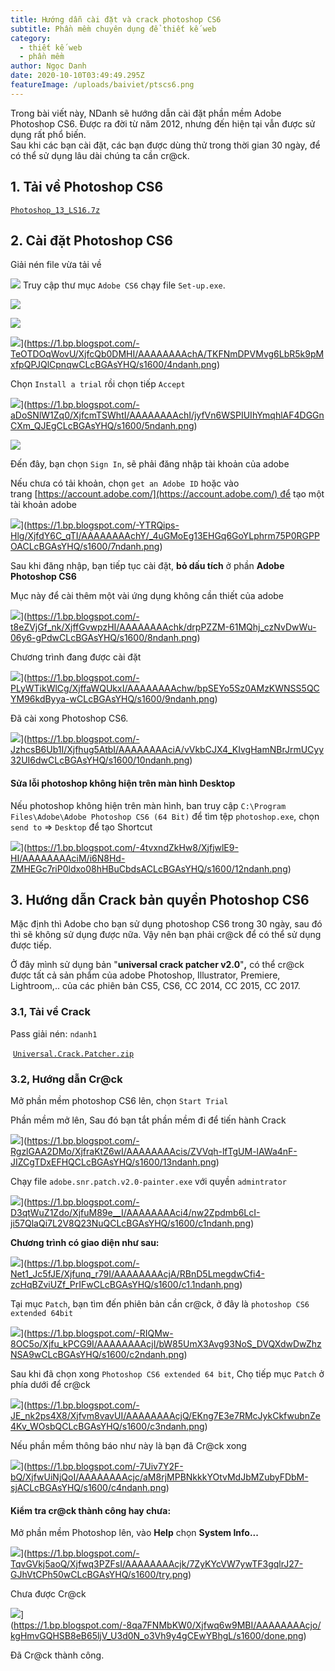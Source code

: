 ```yaml
---
title: Hướng dẫn cài đặt và crack photoshop CS6
subtitle: Phần mềm chuyên dụng để thiết kế web
category:
  - thiết kế web
  - phần mềm
author: Ngọc Danh
date: 2020-10-10T03:49:49.295Z
featureImage: /uploads/baiviet/ptscs6.png
---
```

Trong bài viết này, NDanh sẽ hướng dẫn cài đặt phần mềm Adobe Photoshop CS6. Được ra đời từ năm 2012, nhưng đến hiện tại vẫn được sử dụng rất phổ biến.  
Sau khi các bạn cài đặt, các bạn được dùng thử trong thời gian 30 ngày, để có thể sử dụng lâu dài chúng ta cần cr@ck.  

1\. Tải về Photoshop CS6
------------------------

[`Photoshop_13_LS16.7z`](https://bit.ly/2Y20ZEy)  

2\. Cài đặt Photoshop CS6 
--------------------------

Giải nén file vừa tải về  

![](https://1.bp.blogspot.com/-fylSxP6xD0c/Xjfa-6H3klI/AAAAAAAAcgo/QGkNyqtyLOICt6ixE0ZSZmF-HuC_bru6QCLcBGAsYHQ/s1600/1ndanh.png)
Truy cập thư mục `Adobe CS6` chạy file `Set-up.exe`.

![](https://1.bp.blogspot.com/-ZHZW-moyx0w/XjfbsD0TKAI/AAAAAAAAcgw/xMGw2RXwpVQ4SURPGWkClfE511t2DsGSwCLcBGAsYHQ/s1600/2ndanh.png)

[![](https://1.bp.blogspot.com/-YYD-ww17XYk/Xjfb1O5uhgI/AAAAAAAAcg0/nmRtyUHRaaUz_PvfArhfbbmA4BswLwxYQCLcBGAsYHQ/s1600/3ndanh.png)](https://1.bp.blogspot.com/-YYD-ww17XYk/Xjfb1O5uhgI/AAAAAAAAcg0/nmRtyUHRaaUz_PvfArhfbbmA4BswLwxYQCLcBGAsYHQ/s1600/3ndanh.png)

![](https://1.bp.blogspot.com/-TeOTDOqWovU/XjfcQb0DMHI/AAAAAAAAchA/TKFNmDPVMvg6LbR5k9pMxfpQPJQlCpnqwCLcBGAsYHQ/s1600/4ndanh.png)](https://1.bp.blogspot.com/-TeOTDOqWovU/XjfcQb0DMHI/AAAAAAAAchA/TKFNmDPVMvg6LbR5k9pMxfpQPJQlCpnqwCLcBGAsYHQ/s1600/4ndanh.png)

Chọn `Install a trial` rồi chọn tiếp `Accept`

![](https://1.bp.blogspot.com/-aDoSNlW1Zq0/XjfcmTSWhtI/AAAAAAAAchI/jyfVn6WSPIUIhYmqhlAF4DGGnCXm_QJEgCLcBGAsYHQ/s1600/5ndanh.png)](https://1.bp.blogspot.com/-aDoSNlW1Zq0/XjfcmTSWhtI/AAAAAAAAchI/jyfVn6WSPIUIhYmqhlAF4DGGnCXm_QJEgCLcBGAsYHQ/s1600/5ndanh.png)

  

[![](https://1.bp.blogspot.com/-BG1bvICDg3c/Xjfc6rPwRaI/AAAAAAAAchQ/w2V97MyXl-kR2qlFmIgk5KPGwUNsUkt1QCLcBGAsYHQ/s1600/6ndanh.png)](https://1.bp.blogspot.com/-BG1bvICDg3c/Xjfc6rPwRaI/AAAAAAAAchQ/w2V97MyXl-kR2qlFmIgk5KPGwUNsUkt1QCLcBGAsYHQ/s1600/6ndanh.png)

Đến đây, bạn chọn `Sign In`, sẽ phải đăng nhập tài khoản của adobe

Nếu chưa có tải khoản, chọn `get an Adobe ID` hoặc vào trang [https://account.adobe.com/](https://account.adobe.com/) để tạo một tài khoản adobe

![](https://1.bp.blogspot.com/-YTRQips-Hlg/XjfdY6C_qTI/AAAAAAAAchY/_4uGMoEg13EHGq6GoYLphrm75P0RGPPOACLcBGAsYHQ/s1600/7ndanh.png)](https://1.bp.blogspot.com/-YTRQips-Hlg/XjfdY6C_qTI/AAAAAAAAchY/_4uGMoEg13EHGq6GoYLphrm75P0RGPPOACLcBGAsYHQ/s1600/7ndanh.png)

Sau khi đăng nhập, bạn tiếp tục cài đặt, **bỏ dấu tích** ở phần **Adobe Photoshop CS6**

Mục này để cài thêm một vài ứng dụng không cần thiết của adobe

![](https://1.bp.blogspot.com/-t8eZVjGf_nk/XjffGvwpzHI/AAAAAAAAchk/drpPZZM-61MQhj_czNvDwWu-06y6-gPdwCLcBGAsYHQ/s1600/8ndanh.png)](https://1.bp.blogspot.com/-t8eZVjGf_nk/XjffGvwpzHI/AAAAAAAAchk/drpPZZM-61MQhj_czNvDwWu-06y6-gPdwCLcBGAsYHQ/s1600/8ndanh.png)

Chương trình đang được cài đặt 

  

![](https://1.bp.blogspot.com/-PLyWTikWlCg/XjffaWQUkxI/AAAAAAAAchw/bpSEYo5Sz0AMzKWNSS5QCYM96kdByya-wCLcBGAsYHQ/s1600/9ndanh.png)](https://1.bp.blogspot.com/-PLyWTikWlCg/XjffaWQUkxI/AAAAAAAAchw/bpSEYo5Sz0AMzKWNSS5QCYM96kdByya-wCLcBGAsYHQ/s1600/9ndanh.png)

Đã cài xong Photoshop CS6. 

![](https://1.bp.blogspot.com/-JzhcsB6Ub1I/Xjfhug5AtbI/AAAAAAAAciA/vVkbCJX4_KIvgHamNBrJrmUCyy32UI6dwCLcBGAsYHQ/s1600/10ndanh.png)](https://1.bp.blogspot.com/-JzhcsB6Ub1I/Xjfhug5AtbI/AAAAAAAAciA/vVkbCJX4_KIvgHamNBrJrmUCyy32UI6dwCLcBGAsYHQ/s1600/10ndanh.png)

#### Sửa lỗi photoshop không hiện trên màn hình Desktop

Nếu photoshop không hiện trên màn hình, ban truy cập `C:\Program Files\Adobe\Adobe Photoshop CS6 (64 Bit)` để tìm tệp `photoshop.exe`, chọn `send to` => `Desktop` để tạo Shortcut

![](https://1.bp.blogspot.com/-4tvxndZkHw8/XjfjwlE9-HI/AAAAAAAAciM/i6N8Hd-ZMHEGc7riP0ldxo08hHBuCbdsACLcBGAsYHQ/s1600/12ndanh.png)](https://1.bp.blogspot.com/-4tvxndZkHw8/XjfjwlE9-HI/AAAAAAAAciM/i6N8Hd-ZMHEGc7riP0ldxo08hHBuCbdsACLcBGAsYHQ/s1600/12ndanh.png)

  

3\. Hướng dẫn Crack bản quyền Photoshop CS6
-------------------------------------------

Mặc định thì Adobe cho bạn sử dụng photoshop CS6 trong 30 ngày, sau đó thì sẽ không sử dụng được nữa. Vậy nên bạn phải cr@ck để có thể sử dụng được tiếp.

Ở đây mình sử dụng bản "**universal crack patcher v2.0**"**,** có thể cr@ck được tất cả sản phẩm của adobe Photoshop, Illustrator, Premiere, Lightroom,.. của các phiên bản CS5, CS6, CC 2014, CC 2015, CC 2017.

### 3.1, Tải về Crack

Pass giải nén: `ndanh1`

 [`Universal.Crack.Patcher.zip`](https://www.dropbox.com/s/6ylohn8hydqwyd4/Universal.Crack.Patcher.v2.0%28ndanh1%29.zip?dl=0)

### 3.2, Hướng dẫn Cr@ck 

Mở phần mềm photoshop CS6 lên, chọn `Start Trial`

Phần mềm mở lên, Sau đó bạn tắt phần mềm đi để tiến hành Crack

![](https://1.bp.blogspot.com/-RgzlGAA2DMo/XjfraKtZ6wI/AAAAAAAAcis/ZVVqh-lfTgUM-lAWa4nF-JIZCgTDxEFHQCLcBGAsYHQ/s1600/13ndanh.png)](https://1.bp.blogspot.com/-RgzlGAA2DMo/XjfraKtZ6wI/AAAAAAAAcis/ZVVqh-lfTgUM-lAWa4nF-JIZCgTDxEFHQCLcBGAsYHQ/s1600/13ndanh.png)

Chạy file `adobe.snr.patch.v2.0-painter.exe` với quyền `admintrator`

![](https://1.bp.blogspot.com/-D3qtWuZ1Zdo/XjfuM89e__I/AAAAAAAAci4/nw2Zpdmb6LcI-ji57QlaQi7L2V8Q23NuQCLcBGAsYHQ/s1600/c1ndanh.png)](https://1.bp.blogspot.com/-D3qtWuZ1Zdo/XjfuM89e__I/AAAAAAAAci4/nw2Zpdmb6LcI-ji57QlaQi7L2V8Q23NuQCLcBGAsYHQ/s1600/c1ndanh.png)

**Chương trình có giao diện như sau:**

![](https://1.bp.blogspot.com/-Net1_Jc5fJE/Xjfunq_r79I/AAAAAAAAcjA/RBnD5LmegdwCfi4-zcHqBZviUZf_PrIFwCLcBGAsYHQ/s1600/c1.1ndanh.png)](https://1.bp.blogspot.com/-Net1_Jc5fJE/Xjfunq_r79I/AAAAAAAAcjA/RBnD5LmegdwCfi4-zcHqBZviUZf_PrIFwCLcBGAsYHQ/s1600/c1.1ndanh.png)

Tại mục `Patch`, bạn tìm đến phiên bản cần cr@ck, ở đây là `photoshop CS6 extended 64bit`

![](https://1.bp.blogspot.com/-RIQMw-8OC5o/Xjfu_kPCG9I/AAAAAAAAcjI/bW85UmX3Avg93NoS_DVQXdwDwZhzNSA9wCLcBGAsYHQ/s1600/c2ndanh.png)](https://1.bp.blogspot.com/-RIQMw-8OC5o/Xjfu_kPCG9I/AAAAAAAAcjI/bW85UmX3Avg93NoS_DVQXdwDwZhzNSA9wCLcBGAsYHQ/s1600/c2ndanh.png)

Sau khi đã chọn xong `Photoshop CS6 extended 64 bit`, Chọ tiếp mục `Patch` ở phía dưới để cr@ck

![](https://1.bp.blogspot.com/-JE_nk2ps4X8/Xjfvm8vavUI/AAAAAAAAcjQ/EKng7E3e7RMcJykCkfwubnZe4Kv_WOsbQCLcBGAsYHQ/s1600/c3ndanh.png)](https://1.bp.blogspot.com/-JE_nk2ps4X8/Xjfvm8vavUI/AAAAAAAAcjQ/EKng7E3e7RMcJykCkfwubnZe4Kv_WOsbQCLcBGAsYHQ/s1600/c3ndanh.png)

Nếu phần mềm thông báo như này là bạn đã Cr@ck xong

![](https://1.bp.blogspot.com/-7Uiv7Y2F-bQ/XjfwUiNjQoI/AAAAAAAAcjc/aM8rjMPBNkkkYOtvMdJbMZubyFDbM-sjACLcBGAsYHQ/s1600/c4ndanh.png)](https://1.bp.blogspot.com/-7Uiv7Y2F-bQ/XjfwUiNjQoI/AAAAAAAAcjc/aM8rjMPBNkkkYOtvMdJbMZubyFDbM-sjACLcBGAsYHQ/s1600/c4ndanh.png)

#### Kiểm tra cr@ck thành công hay chưa:

Mở phần mềm Photoshop lên, vào **Help** chọn **System Info...**

  

![](https://1.bp.blogspot.com/-TqvGVkj5aoQ/Xjfwq3PZFsI/AAAAAAAAcjk/7ZyKYcVW7ywTF3gqlrJ27-GJhVtCPh50wCLcBGAsYHQ/s1600/try.png)](https://1.bp.blogspot.com/-TqvGVkj5aoQ/Xjfwq3PZFsI/AAAAAAAAcjk/7ZyKYcVW7ywTF3gqlrJ27-GJhVtCPh50wCLcBGAsYHQ/s1600/try.png)

Chưa được Cr@ck

  

![](https://1.bp.blogspot.com/-8qa7FNMbKW0/Xjfwq6w9MBI/AAAAAAAAcjo/kgHmvGQHSB8eB65ljV_U3d0N_o3Vh9y4gCEwYBhgL/s1600/done.png)](https://1.bp.blogspot.com/-8qa7FNMbKW0/Xjfwq6w9MBI/AAAAAAAAcjo/kgHmvGQHSB8eB65ljV_U3d0N_o3Vh9y4gCEwYBhgL/s1600/done.png)

Đã Cr@ck thành công.